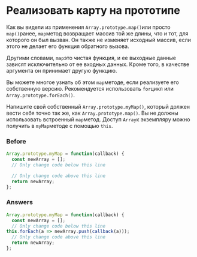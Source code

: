 # Реализовать карту на прототипе
Как вы видели из применения `Array.prototype.map()`или просто `map()`ранее, `map`метод возвращает массив той же длины, что и тот, для которого он был вызван. Он также не изменяет исходный массив, если этого не делает его функция обратного вызова.

Другими словами, `map`это чистая функция, и ее выходные данные зависят исключительно от ее входных данных. Кроме того, в качестве аргумента он принимает другую функцию.

Вы можете многое узнать об этом `map`методе, если реализуете его собственную версию. Рекомендуется использовать `for`цикл или `Array.prototype.forEach()`.

Напишите свой собственный `Array.prototype.myMap()`, который должен вести себя точно так же, как `Array.prototype.map()`. Вы не должны использовать встроенный `map`метод. Доступ `Array`к экземпляру можно получить в `myMap`методе с помощью `this`.

### Before
```javascript
Array.prototype.myMap = function(callback) {
  const newArray = [];
  // Only change code below this line

  // Only change code above this line
  return newArray;
};
```
### Answers
```javascript
Array.prototype.myMap = function(callback) {
  const newArray = [];
  // Only change code below this line
this.forEach(a => newArray.push(callback(a)));
  // Only change code above this line
  return newArray;
};
```
